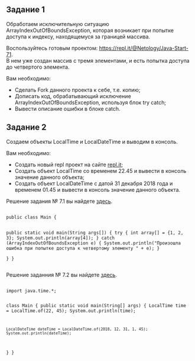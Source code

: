 <h2>Задание 1</h2>
<p>Обработаем исключительную ситуацию ArrayIndexOutOfBoundsException, которая возникает при попытке доступа к индексу, находящемуся за границей массива.</p>
<p>Воспользуйтесь готовым проектом: <a href="https://repl.it/@Netology/Java-Start-71">https://repl.it/@Netology/Java-Start-71</a>.<br>
В нем уже создан массив с тремя элементами, и есть попытка доступа до четвертого элемента.</p>
<p>Вам необходимо:</p>
<ul>
<li>Сделать Fork данного проекта к себе, т.е. копию;</li>
<li>Дописать код, обрабатывающий исключение ArrayIndexOutOfBoundsException, используя блок try catch;</li>
<li>Вывести описание ошибки в блоке catch.</li>
</ul>
<h2>Задание 2</h2>
<p>Создаем объекты LocalTime и LocalDateTime и выводим в консоль.</p>
<p>Вам необходимо:</p>
<ul>
<li>Создать новый repl проект на сайте <a href="https://repl.it/">repl.it</a>;</li>
<li>Создать объект LocalTime со временем 22.45 и вывести в консоль значение данного объекта;</li>
<li>Создать объект LocalDateTime с датой 31 декабря 2018 года и временем 01.45 и вывести в консоль значение данного объекта.</li>
</ul>

<p>Решение задания № 7.1 вы найдете <a href="https://repl.it/@Netology/Java-Start-71-Solution">здесь</a>.</p>
<pre class="hljs"><code>
public class Main {
   
   public static void main(String args[]) {
      try {
        int array[] = {1, 2, 3};
        System.out.println(array[4]);
      } catch (ArrayIndexOutOfBoundsException e) {
        System.out.println("Произошла ошибка при попытке доступа к четвертому элементу " + e);
      }    
   }
}
</code></pre>

<p>Решение заданния № 7.2 вы найдете <a href="https://repl.it/@Netology/Java-Start-72-Solution">здесь</a>.</p>
<pre class="hljs"><code>
import java.time.*;

class Main {
  public static void main(String[] args) {
    LocalTime time = LocalTime.of(22, 45);
    System.out.println(time);

    LocalDateTime dateTime = LocalDateTime.of(2018, 12, 31, 1, 45);
    System.out.println(dateTime);
  }
}
</code></pre>
